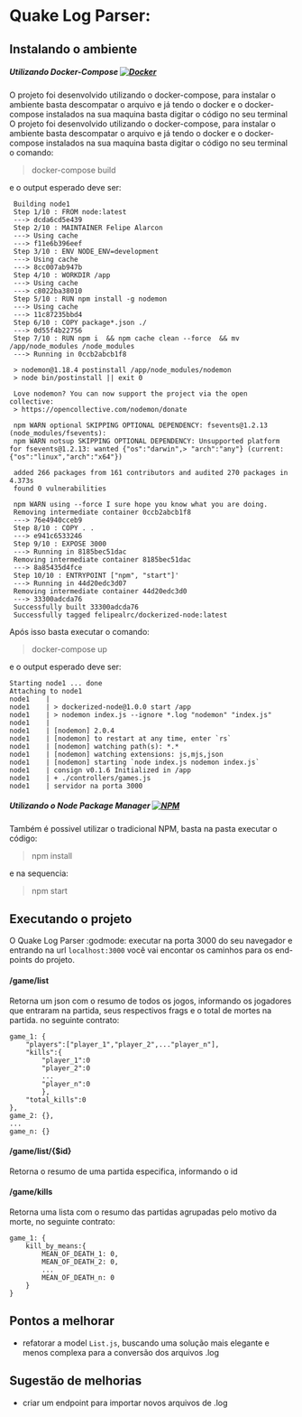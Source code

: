 # Quake Log Parser:

## Instalando o ambiente

##### Utilizando Docker-Compose [![Docker](https://img.shields.io/badge/-Docker-black?style=flat-square&logo=docker&link=https://github.com/felipealrc/quakeLogParser#utilizando-docker-compose-)](https://github.com/felipealrc/quakeLogParser#utilizando-docker-compose-)

O projeto foi desenvolvido utilizando o docker-compose, para instalar o ambiente basta descompatar o arquivo e já tendo o docker e o docker-compose instalados na sua maquina basta digitar o código no seu terminal
O projeto foi desenvolvido utilizando o docker-compose, para instalar o ambiente basta descompatar o arquivo e já tendo o docker e o docker-compose instalados na sua maquina basta digitar o código no seu terminal o comando:
>docker-compose build

e o output esperado deve ser:
```
 Building node1
 Step 1/10 : FROM node:latest
 ---> dcda6cd5e439
 Step 2/10 : MAINTAINER Felipe Alarcon
 ---> Using cache
 ---> f11e6b396eef
 Step 3/10 : ENV NODE_ENV=development
 ---> Using cache
 ---> 8cc007ab947b
 Step 4/10 : WORKDIR /app
 ---> Using cache
 ---> c8022ba38010
 Step 5/10 : RUN npm install -g nodemon
 ---> Using cache
 ---> 11c87235bbd4
 Step 6/10 : COPY package*.json ./
 ---> 0d55f4b22756
 Step 7/10 : RUN npm i  && npm cache clean --force  && mv /app/node_modules /node_modules
 ---> Running in 0ccb2abcb1f8
    
 > nodemon@1.18.4 postinstall /app/node_modules/nodemon
 > node bin/postinstall || exit 0

 Love nodemon? You can now support the project via the open collective:
 > https://opencollective.com/nodemon/donate

 npm WARN optional SKIPPING OPTIONAL DEPENDENCY: fsevents@1.2.13 (node_modules/fsevents):
 npm WARN notsup SKIPPING OPTIONAL DEPENDENCY: Unsupported platform for fsevents@1.2.13: wanted {"os":"darwin",> "arch":"any"} (current: {"os":"linux","arch":"x64"})

 added 266 packages from 161 contributors and audited 270 packages in 4.373s
 found 0 vulnerabilities

 npm WARN using --force I sure hope you know what you are doing.
 Removing intermediate container 0ccb2abcb1f8
 ---> 76e4940cceb9
 Step 8/10 : COPY . .
 ---> e941c6533246
 Step 9/10 : EXPOSE 3000
 ---> Running in 8185bec51dac
 Removing intermediate container 8185bec51dac
 ---> 8a85435d4fce
 Step 10/10 : ENTRYPOINT ["npm", "start"]'
 ---> Running in 44d20edc3d07
 Removing intermediate container 44d20edc3d0
 ---> 33300adcda76
 Successfully built 33300adcda76
 Successfully tagged felipealrc/dockerized-node:latest
 ```
 Após isso basta executar o comando:
 >docker-compose up
 
 e o output esperado deve ser:
 ```
Starting node1 ... done
Attaching to node1
node1    | 
node1    | > dockerized-node@1.0.0 start /app
node1    | > nodemon index.js --ignore *.log "nodemon" "index.js"
node1    | 
node1    | [nodemon] 2.0.4
node1    | [nodemon] to restart at any time, enter `rs`
node1    | [nodemon] watching path(s): *.*
node1    | [nodemon] watching extensions: js,mjs,json
node1    | [nodemon] starting `node index.js nodemon index.js`
node1    | consign v0.1.6 Initialized in /app
node1    | + ./controllers/games.js
node1    | servidor na porta 3000
 ```
##### Utilizando o Node Package Manager [![NPM](https://img.shields.io/badge/-NPM-Black?logo=NPM&style=flat-square&link=https://github.com/felipealrc/quakeLogParser#utilizando-o-node-package-manager-)](https://github.com/felipealrc/quakeLogParser#utilizando-o-node-package-manager-)

Também é possivel utilizar o tradicional NPM, basta na pasta executar o código:
>npm install

e na sequencia:

>npm start



## Executando o projeto

O Quake Log Parser :godmode: executar na porta 3000 do seu navegador e entrando na url `localhost:3000` você vai encontar os caminhos para os end-points do projeto.

#### /game/list

Retorna um json com o resumo de todos os jogos, informando os jogadores que entraram na partida, seus respectivos frags e o total de mortes na partida. no seguinte contrato:

```
game_1: {
    "players":["player_1","player_2",..."player_n"],
    "kills":{
        "player_1":0
        "player_2":0
        ...
        "player_n":0
        },
    "total_kills":0
},
game_2: {},
...
game_n: {}
```

#### /game/list/{$id}

Retorna o resumo de uma partida especifica, informando o id

#### /game/kills

Retorna uma lista com o resumo das partidas agrupadas pelo motivo da morte, no seguinte contrato:
```
game_1: {
    kill_by_means:{
        MEAN_OF_DEATH_1: 0,
        MEAN_OF_DEATH_2: 0,
        ...
        MEAN_OF_DEATH_n: 0
    }
}
```

## Pontos a melhorar

* refatorar a model `List.js`, buscando uma solução mais elegante e menos complexa para a conversão dos arquivos .log


## Sugestão de melhorias

* criar um endpoint para importar novos arquivos de .log